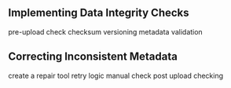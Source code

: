## Implementing Data Integrity Checks
pre-upload check
checksum
versioning
metadata validation


## Correcting Inconsistent Metadata
create a repair tool
retry logic
manual check
post upload checking
